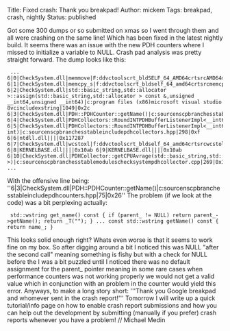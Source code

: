 Title: Fixed crash: Thank you breakpad!
Author: mickem
Tags: breakpad, crash, nightly
Status: published

Got some 300 dumps or so submitted on xmas so I went through them and
all were crashing on the same line! Which has been fixed in the latest
nightly build. It seems there was an issue with the new PDH counters
where I missed to initialize a variable to NULL. Crash pad analysis was
pretty straight forward. The dump looks like this:

     ... 6|0|CheckSystem.dll|memmove|F:ddvctoolscrt_bldSELF_64_AMD64crtsrcAMD64memcpy.asm|224|0x0 6|1|CheckSystem.dll|memcpy_s|f:ddvctoolscrt_bldself_64_amd64crtsrcmemcpy_s.c|67|0xa 6|2|CheckSystem.dll|std::basic_string,std::allocator >::assign(std::basic_string,std::allocator > const &,unsigned __int64,unsigned __int64)|c:program files (x86)microsoft visual studio 8vcincludexstring|1049|0x2c 6|3|CheckSystem.dll|PDH::PDHCounter::getName()|c:sourcenscpbranchesstableincludepdhcounters.hpp|75|0x26 6|4|CheckSystem.dll|PDHCollectors::RoundINTPDHBufferListenerImpl<__int64,PDHCollectors::PDHCounterNormalMutex>::get_name()|c:sourcenscpbranchesstableincludepdhcollectors.hpp|321|0x4 6|5|CheckSystem.dll|PDHCollectors::RoundINTPDHBufferListenerImpl<__int64,PDHCollectors::PDHCounterNormalMutex>::getAvrage(unsigned int)|c:sourcenscpbranchesstableincludepdhcollectors.hpp|298|0xf 6|6|ntdll.dll||||0x117287 6|7|CheckSystem.dll|wcstoxl|f:ddvctoolscrt_bldself_64_amd64crtsrcwcstol.c|141|0x7 6|8|KERNELBASE.dll||||0x10ab 6|9|KERNELBASE.dll||||0x10ab 6|10|CheckSystem.dll|PDHCollector::getCPUAvrage(std::basic_string,std::allocator >)|c:sourcenscpbranchesstablemoduleschecksystempdhcollector.cpp|269|0x1d ... 

With the offensive line being:
''6|3|CheckSystem.dll|PDH::PDHCounter::getName()|c:sourcenscpbranchesstableincludepdhcounters.hpp|75|0x26''
The problem (if we look at the code) was a bit perplexing actually:

     std::wstring get_name() const { if (parent_ != NULL) return parent_->getName(); return _T(""); } ... const std::wstring getName() const { return name_; } 

This looks solid enough right? Whats even worse is that it seems to work
fine on my box. So after digging around a bit I noticed this was NULL
"after the second call" meaning something is fishy but with a check for
NULL before the I was a bit puzzled until I noticed there was no default
assignment for the parent\_ pointer meaning in some rare cases when
performance counters was not working properly we would not get a valid
value which in conjunction with an problem in the counter would yield
this error. Anyways, to make a long story short: '''Thank you Google
breakpad and whomever sent in the crash report!''' Tomorrow I will write
up a quick tutorial/info page on how to enable crash report submissions
and how you can help out the development by submitting (manually if you
prefer) crash reports whenever you have a problem! // Michael Medin
